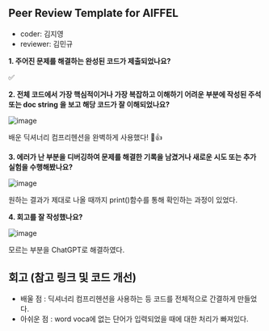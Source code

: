 
## Peer Review Template for AIFFEL ##

- coder: 김지영
- reviewer: 김민규

**1. 주어진 문제를 해결하는 완성된 코드가 제출되었나요?**

✅


**2. 전체 코드에서 가장 핵심적이거나 가장 복잡하고 이해하기 어려운 부분에 작성된 주석 또는 doc string 을 보고 해당 코드가 잘 이해되었나요?**

![image](https://github.com/user-attachments/assets/7557c4a7-9c3b-48f1-9d41-d467e507ed22)

배운 딕셔너리 컴프리헨션을 완벽하게 사용했다! 🫨👍

**3. 에러가 난 부분을 디버깅하여 문제를 해결한 기록을 남겼거나 새로운 시도 또는 추가 실험을 수행해봤나요?** 

![image](https://github.com/user-attachments/assets/ad4ea3b7-f5e1-4ab5-adb9-50f655e07d28)

원하는 결과가 제대로 나올 때까지 print()함수를 통해 확인하는 과정이 있었다.

**4. 회고를 잘 작성했나요?**

![image](https://github.com/user-attachments/assets/7633576f-f181-4fa7-835c-7de75ebad8e6)

모르는 부분을 ChatGPT로 해결하였다. 

## 회고 (참고 링크 및 코드 개선)
- 배울 점 : 딕셔너리 컴프리헨션을 사용하는 등 코드를 전체적으로 간결하게 만들었다. 
- 아쉬운 점 : word voca에 없는 단어가 입력되었을 때에 대한 처리가 빠져있다.

